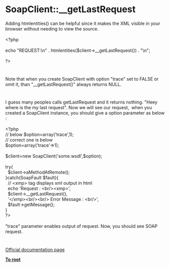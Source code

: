 # SoapClient::__getLastRequest




<div class="phpcode"><span class="html">
Adding htmlentities() can be helpful since it makes the XML visible in your browser without needing to view the source.<br><br><span class="default">&lt;?php<br><br></span><span class="keyword">echo </span><span class="string">&quot;REQUEST:\n&quot; </span><span class="keyword">. </span><span class="default">htmlentities</span><span class="keyword">(</span><span class="default">$client</span><span class="keyword">-&gt;</span><span class="default">__getLastRequest</span><span class="keyword">()) . </span><span class="string">&quot;\n&quot;</span><span class="keyword">;<br><br></span><span class="default">?&gt;</span>
</span>
</div>
  

#


<div class="phpcode"><span class="html">
Note that when you create SoapClient with option &quot;trace&quot; set to FALSE or omit it, than &quot;__getLastRequest()&quot; always returns NULL.</span>
</div>
  

#


<div class="phpcode"><span class="html">
I guess many peoples calls getLastRequest and it returns nothing. &quot;Heey where is the my last request&quot;. Now we will see our request,&#xA0; when you created a SoapClient instance, you should give a option parameter as below :
<br>
<br><span class="default">&lt;?php
<br></span><span class="comment">// below $option=array(&apos;trace&apos;,1);
<br>// correct one is below
<br></span><span class="default">$option</span><span class="keyword">=array(</span><span class="string">&apos;trace&apos;</span><span class="keyword">=&gt;</span><span class="default">1</span><span class="keyword">);
<br>
<br></span><span class="default">$client</span><span class="keyword">=new </span><span class="default">SoapClient</span><span class="keyword">(</span><span class="string">&apos;some.wsdl&apos;</span><span class="keyword">,</span><span class="default">$option</span><span class="keyword">);
<br>
<br>try{
<br>&#xA0; </span><span class="default">$client</span><span class="keyword">-&gt;</span><span class="default">aMethodAtRemote</span><span class="keyword">();
<br>}catch(</span><span class="default">SoapFault $fault</span><span class="keyword">){
<br>&#xA0; </span><span class="comment">// &lt;xmp&gt; tag displays xml output in html
<br>&#xA0; </span><span class="keyword">echo </span><span class="string">&apos;Request : &lt;br/&gt;&lt;xmp&gt;&apos;</span><span class="keyword">,
<br>&#xA0; </span><span class="default">$client</span><span class="keyword">-&gt;</span><span class="default">__getLastRequest</span><span class="keyword">(),
<br>&#xA0; </span><span class="string">&apos;&lt;/xmp&gt;&lt;br/&gt;&lt;br/&gt; Error Message : &lt;br/&gt;&apos;</span><span class="keyword">,
<br>&#xA0; </span><span class="default">$fault</span><span class="keyword">-&gt;</span><span class="default">getMessage</span><span class="keyword">();
<br>}
<br></span><span class="default">?&gt;
<br></span>
<br>&quot;trace&quot; parameter enables output of request. Now, you should see SOAP request.</span>
</div>
  

#

[Official documentation page](https://www.php.net/manual/en/soapclient.getlastrequest.php)

**[To root](/README.md)**